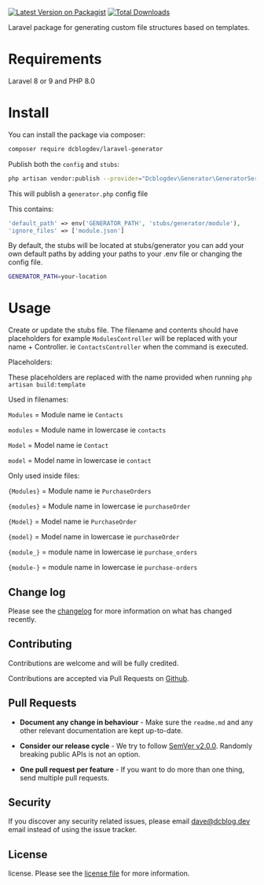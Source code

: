 
[![Latest Version on Packagist](https://img.shields.io/packagist/v/dcblogdev/laravel-generator.svg?style=flat-square)](https://packagist.org/packages/dcblogdev/laravel-generator)
[![Total Downloads](https://img.shields.io/packagist/dt/dcblogdev/laravel-generator.svg?style=flat-square)](https://packagist.org/packages/dcblogdev/laravel-generator)

Laravel package for generating custom file structures based on templates.

# Requirements

Laravel 8 or 9 and PHP 8.0

# Install

You can install the package via composer:

```bash
composer require dcblogdev/laravel-generator
```

Publish both the `config` and `stubs`:

```bash
php artisan vendor:publish --provider="Dcblogdev\Generator\GeneratorServiceProvider"
```

This will publish a `generator.php` config file

This contains:
```php
'default_path' => env('GENERATOR_PATH', 'stubs/generator/module'),
'ignore_files' => ['module.json']
```
By default, the stubs will be located at stubs/generator you can add your own default paths by adding your paths to your .env file or changing the config file.

```bash 
GENERATOR_PATH=your-location
```

# Usage

Create or update the stubs file. The filename and contents should have placeholders for example `ModulesController` will be replaced with your name + Controller. ie `ContactsController` when the command is executed.

Placeholders:

These placeholders are replaced with the name provided when running `php artisan build:template`

Used in filenames:

`Modules` = Module name ie `Contacts`

`modules` = Module name in lowercase ie `contacts`

`Model` = Model name ie `Contact`

`model` = Model name in lowercase ie `contact`

Only used inside files:


`{Modules}` = Module name ie `PurchaseOrders`

`{modules}` = Module name in lowercase ie `purchaseOrder`

`{Model}` = Model name ie `PurchaseOrder`

`{model}` = Model name in lowercase ie `purchaseOrder`

`{module_}` = module name in lowercase ie `purchase_orders`

`{module-}` = module name in lowercase ie `purchase-orders` 

## Change log

Please see the [changelog][3] for more information on what has changed recently.

## Contributing

Contributions are welcome and will be fully credited.

Contributions are accepted via Pull Requests on [Github][4].

## Pull Requests

- **Document any change in behaviour** - Make sure the `readme.md` and any other relevant documentation are kept up-to-date.

- **Consider our release cycle** - We try to follow [SemVer v2.0.0][5]. Randomly breaking public APIs is not an option.

- **One pull request per feature** - If you want to do more than one thing, send multiple pull requests.

## Security

If you discover any security related issues, please email dave@dcblog.dev email instead of using the issue tracker.

## License

license. Please see the [license file][6] for more information.

[3]:    changelog.md
[4]:    https://github.com/dcblogdev/laravel-generator
[5]:    http://semver.org/
[6]:    license.md

